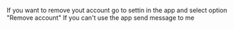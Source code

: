 If you want to remove yout account go to settin in the app and select option "Remove account"
If you can't use the app send message to me
